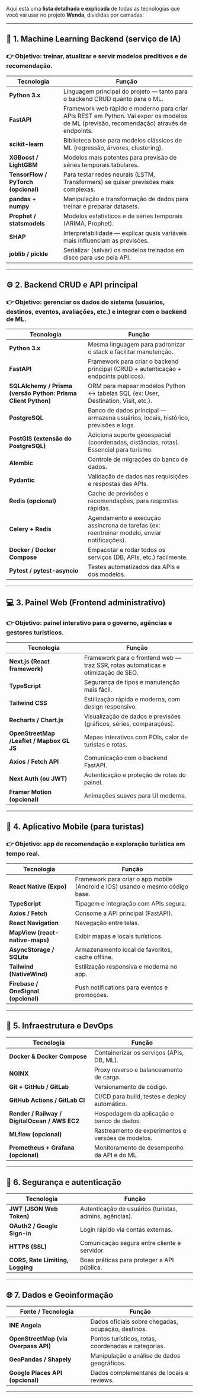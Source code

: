Aqui está uma **lista detalhada e explicada** de todas as tecnologias que você vai usar no projeto **Wenda**, divididas por camadas:

---

## 🧠 **1. Machine Learning Backend (serviço de IA)**

### 👉 Objetivo: treinar, atualizar e servir modelos preditivos e de recomendação.

| Tecnologia                          | Função                                                                                                                                   |
| ----------------------------------- | ---------------------------------------------------------------------------------------------------------------------------------------- |
| **Python 3.x**                      | Linguagem principal do projeto — tanto para o backend CRUD quanto para o ML.                                                             |
| **FastAPI**                         | Framework web rápido e moderno para criar APIs REST em Python. Vai expor os modelos de ML (previsão, recomendação) através de endpoints. |
| **scikit-learn**                    | Biblioteca base para modelos clássicos de ML (regressão, árvores, clustering).                                                           |
| **XGBoost / LightGBM**              | Modelos mais potentes para previsão de séries temporais tabulares.                                                                       |
| **TensorFlow / PyTorch (opcional)** | Para testar redes neurais (LSTM, Transformers) se quiser previsões mais complexas.                                                       |
| **pandas + numpy**                  | Manipulação e transformação de dados para treinar e preparar datasets.                                                                   |
| **Prophet / statsmodels**           | Modelos estatísticos e de séries temporais (ARIMA, Prophet).                                                                             |
| **SHAP**                            | Interpretabilidade — explicar quais variáveis mais influenciam as previsões.                                                             |
| **joblib / pickle**                 | Serializar (salvar) os modelos treinados em disco para uso pela API.                                                                     |

---

## ⚙️ **2. Backend CRUD e API principal**

### 👉 Objetivo: gerenciar os dados do sistema (usuários, destinos, eventos, avaliações, etc.) e integrar com o backend de ML.

| Tecnologia                                                    | Função                                                                                      |
| ------------------------------------------------------------- | ------------------------------------------------------------------------------------------- |
| **Python 3.x**                                                | Mesma linguagem para padronizar o stack e facilitar manutenção.                             |
| **FastAPI**                                                   | Framework para criar o backend principal (CRUD + autenticação + endpoints públicos).        |
| **SQLAlchemy / Prisma (versão Python: Prisma Client Python)** | ORM para mapear modelos Python ↔ tabelas SQL (ex: User, Destination, Visit, etc.).          |
| **PostgreSQL**                                                | Banco de dados principal — armazena usuários, locais, histórico, previsões e logs.          |
| **PostGIS (extensão do PostgreSQL)**                          | Adiciona suporte geoespacial (coordenadas, distâncias, rotas). Essencial para turismo.      |
| **Alembic**                                                   | Controle de migrações do banco de dados.                                                    |
| **Pydantic**                                                  | Validação de dados nas requisições e respostas das APIs.                                    |
| **Redis (opcional)**                                          | Cache de previsões e recomendações, para respostas rápidas.                                 |
| **Celery + Redis**                                            | Agendamento e execução assíncrona de tarefas (ex: reentreinar modelo, enviar notificações). |
| **Docker / Docker Compose**                                   | Empacotar e rodar todos os serviços (DB, APIs, etc.) facilmente.                            |
| **Pytest / pytest-asyncio**                                   | Testes automatizados das APIs e dos modelos.                                                |

---

## 💻 **3. Painel Web (Frontend administrativo)**

### 👉 Objetivo: painel interativo para o governo, agências e gestores turísticos.

| Tecnologia                    | Função                                                                           |
| ----------------------------- | -------------------------------------------------------------------------------- |
| **Next.js (React framework)** | Framework para o frontend web — traz SSR, rotas automáticas e otimização de SEO. |
| **TypeScript**                | Segurança de tipos e manutenção mais fácil.                                      |
| **Tailwind CSS**              | Estilização rápida e moderna, com design responsivo.                             |
| **Recharts / Chart.js**       | Visualização de dados e previsões (gráficos, séries, comparações).               |
| **OpenStreetMap /Leaflet / Mapbox GL JS**    | Mapas interativos com POIs, calor de turistas e rotas.                           |
| **Axios / Fetch API**         | Comunicação com o backend FastAPI.                                               |
| **Next Auth (ou JWT)**        | Autenticação e proteção de rotas do painel.                                      |
| **Framer Motion (opcional)**  | Animações suaves para UI moderna.                                                |

---

## 📱 **4. Aplicativo Mobile (para turistas)**

### 👉 Objetivo: app de recomendação e exploração turística em tempo real.

| Tecnologia                          | Função                                                                        |
| ----------------------------------- | ----------------------------------------------------------------------------- |
| **React Native (Expo)**             | Framework para criar o app mobile (Android e iOS) usando o mesmo código base. |
| **TypeScript**                      | Tipagem e integração com APIs segura.                                         |
| **Axios / Fetch**                   | Consome a API principal (FastAPI).                                            |
| **React Navigation**                | Navegação entre telas.                                                        |
| **MapView (react-native-maps)**     | Exibir mapas e locais turísticos.                                             |
| **AsyncStorage / SQLite**           | Armazenamento local de favoritos, cache offline.                              |
| **Tailwind (NativeWind)**           | Estilização responsiva e moderna no app.                                      |
| **Firebase / OneSignal (opcional)** | Push notifications para eventos e promoções.                                  |

---

## 🧩 **5. Infraestrutura e DevOps**

| Tecnologia                                    | Função                                             |
| --------------------------------------------- | -------------------------------------------------- |
| **Docker & Docker Compose**                   | Containerizar os serviços (APIs, DB, ML).          |
| **NGINX**                                     | Proxy reverso e balanceamento de carga.            |
| **Git + GitHub / GitLab**                     | Versionamento de código.                           |
| **GitHub Actions / GitLab CI**                | CI/CD para build, testes e deploy automático.      |
| **Render / Railway / DigitalOcean / AWS EC2** | Hospedagem da aplicação e banco de dados.          |
| **MLflow (opcional)**                         | Rastreamento de experimentos e versões de modelos. |
| **Prometheus + Grafana (opcional)**           | Monitoramento de desempenho da API e do ML.        |

---

## 🔐 **6. Segurança e autenticação**

| Tecnologia                       | Função                                                 |
| -------------------------------- | ------------------------------------------------------ |
| **JWT (JSON Web Token)**         | Autenticação de usuários (turistas, admins, agências). |
| **OAuth2 / Google Sign-in**      | Login rápido via contas externas.                      |
| **HTTPS (SSL)**                  | Comunicação segura entre cliente e servidor.           |
| **CORS, Rate Limiting, Logging** | Boas práticas para proteger a API pública.             |

---

## 🌐 **7. Dados e Geoinformação**

| Fonte / Tecnologia                   | Função                                              |
| ------------------------------------ | --------------------------------------------------- |
| **INE Angola**                       | Dados oficiais sobre chegadas, ocupação, destinos.  |
| **OpenStreetMap (via Overpass API)** | Pontos turísticos, rotas, coordenadas e categorias. |
| **GeoPandas / Shapely**              | Manipulação e análise de dados geográficos.         |
| **Google Places API (opcional)**     | Dados complementares de locais e reviews.           |

---
